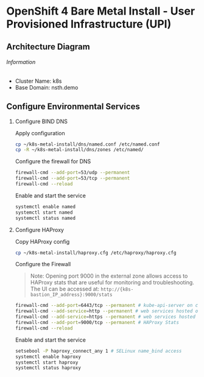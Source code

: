 # OpenShift 4 Bare Metal Install - User Provisioned Infrastructure (UPI)

## Architecture Diagram

###### Information

- Cluster Name: k8s
- Base Domain: nsth.demo

## Configure Environmental Services

1. Configure BIND DNS

   Apply configuration

   ```bash
   cp ~/k8s-metal-install/dns/named.conf /etc/named.conf
   cp -R ~/k8s-metal-install/dns/zones /etc/named/
   ```

   Configure the firewall for DNS

   ```bash
   firewall-cmd --add-port=53/udp --permanent
   firewall-cmd --add-port=53/tcp --permanent
   firewall-cmd --reload
   ```

   Enable and start the service

   ```bash
   systemctl enable named
   systemctl start named
   systemctl status named
   ```

1. Configure HAProxy

   Copy HAProxy config

   ```bash
   cp ~/k8s-metal-install/haproxy.cfg /etc/haproxy/haproxy.cfg
   ```

   Configure the Firewall

   > Note: Opening port 9000 in the external zone allows access to HAProxy stats that are useful for monitoring and troubleshooting. The UI can be accessed at: `http://{k8s-bastion_IP_address}:9000/stats`

   ```bash
   firewall-cmd --add-port=6443/tcp --permanent # kube-api-server on control plane nodes
   firewall-cmd --add-service=http --permanent # web services hosted on worker nodes
   firewall-cmd --add-service=https --permanent # web services hosted on worker nodes
   firewall-cmd --add-port=9000/tcp --permanent # HAProxy Stats
   firewall-cmd --reload
   ```

   Enable and start the service

   ```bash
   setsebool -P haproxy_connect_any 1 # SELinux name_bind access
   systemctl enable haproxy
   systemctl start haproxy
   systemctl status haproxy
   ```
